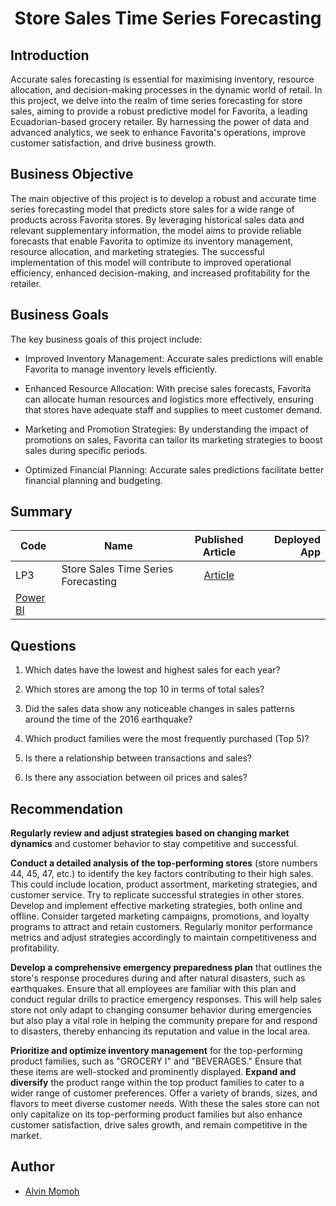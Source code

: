 # <center>Store Sales Time Series Forecasting</center>

## Introduction

Accurate sales forecasting is essential for maximising inventory, resource allocation, and decision-making processes in the dynamic world of retail. In this project, we delve into the realm of time series forecasting for store sales, aiming to provide a robust predictive model for Favorita, a leading Ecuadorian-based grocery retailer. By harnessing the power of data and advanced analytics, we seek to enhance Favorita's operations, improve customer satisfaction, and drive business growth.

## Business Objective

The main objective of this project is to develop a robust and accurate time series forecasting model that predicts store sales for a wide range of products across Favorita stores. By leveraging historical sales data and relevant supplementary information, the model aims to provide reliable forecasts that enable Favorita to optimize its inventory management, resource allocation, and marketing strategies. The successful implementation of this model will contribute to improved operational efficiency, enhanced decision-making, and increased profitability for the retailer.

## Business Goals

The key business goals of this project include:

- Improved Inventory Management: Accurate sales predictions will enable Favorita to manage inventory levels efficiently.

- Enhanced Resource Allocation: With precise sales forecasts, Favorita can allocate human resources and logistics more effectively, ensuring that stores have adequate staff and supplies to meet customer demand.

- Marketing and Promotion Strategies: By understanding the impact of promotions on sales, Favorita can tailor its marketing strategies to boost sales during specific periods.

- Optimized Financial Planning: Accurate sales predictions facilitate better financial planning and budgeting.

## Summary

| Code | Name                                |                                                                                               Published Article                                                                                                | Deployed App |
| ---- | ----------------------------------- | :------------------------------------------------------------------------------------------------------------------------------------------------------------------------------------------------------------: | -----------: |
| LP3  | Store Sales Time Series Forecasting | [Article](https://medium.com/@chipmnkal/store-sales-time-series-forecasting-4c3bbc6eaca2)
[Power BI](https://app.powerbi.com/links/TFS5BUkmNP?ctid=4487b52f-f118-4830-b49d-3c298cb71075&pbi_source=linkShare) |              |

## Questions

1. Which dates have the lowest and highest sales for each year?

2. Which stores are among the top 10 in terms of total sales?

3. Did the sales data show any noticeable changes in sales patterns around the time of the 2016 earthquake?

4. Which product families were the most frequently purchased (Top 5)?

5. Is there a relationship between transactions and sales?

6. Is there any association between oil prices and sales?

## Recommendation

**Regularly review and adjust strategies based on changing market dynamics** and customer behavior to stay competitive and successful.

**Conduct a detailed analysis of the top-performing stores** (store numbers 44, 45, 47, etc.) to identify the key factors contributing to their high sales. This could include location, product assortment, marketing strategies, and customer service. Try to replicate successful strategies in other stores. Develop and implement effective marketing strategies, both online and offline. Consider targeted marketing campaigns, promotions, and loyalty programs to attract and retain customers. Regularly monitor performance metrics and adjust strategies accordingly to maintain competitiveness and profitability.

**Develop a comprehensive emergency preparedness plan** that outlines the store's response procedures during and after natural disasters, such as earthquakes. Ensure that all employees are familiar with this plan and conduct regular drills to practice emergency responses. This will help sales store not only adapt to changing consumer behavior during emergencies but also play a vital role in helping the community prepare for and respond to disasters, thereby enhancing its reputation and value in the local area.

**Prioritize and optimize inventory management** for the top-performing product families, such as "GROCERY I" and "BEVERAGES." Ensure that these items are well-stocked and prominently displayed. **Expand and diversify** the product range within the top product families to cater to a wider range of customer preferences. Offer a variety of brands, sizes, and flavors to meet diverse customer needs. With these the sales store can not only capitalize on its top-performing product families but also enhance customer satisfaction, drive sales growth, and remain competitive in the market.

## Author

- [Alvin Momoh](https://github.com/DaitaMonk)
